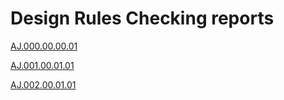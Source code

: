 # Design Rules Checking reports

[AJ.000.00.00.01](AJ.000.00.00.01.sch.txt)

[AJ.001.00.01.01](AJ.001.00.01.01.sch.txt)

[AJ.002.00.01.01](AJ.002.00.01.01.sch.txt)
